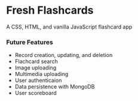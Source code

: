 # Fresh Flashcards
A CSS, HTML, and vanilla JavaScript flashcard app

### Future Features
* Record creation, updating, and deletion
* Flachcard search
* Image uploading
* Multimedia uploading
* User authenticaion
* Data persistence with MongoDB
* User scoreboard
